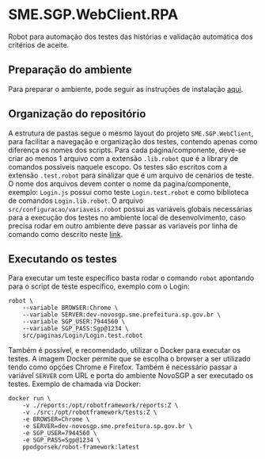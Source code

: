 # SME.SGP.WebClient.RPA

Robot para automação dos testes das histórias e validação automática dos critérios de aceite.


## Preparação do ambiente

Para preparar o ambiente, pode seguir as instruções de instalação [aqui](https://github.com/robotframework/robotframework/blob/master/INSTALL.rst). 


## Organização do repositório

A estrutura de pastas segue o mesmo layout do projeto `SME.SGP.WebClient`, para facilitar a navegação e organização dos testes, contendo apenas como diferença os nomes dos scripts. Para cada página/componente, deve-se criar ao menos 1 arquivo com a extensão `.lib.robot` que é a library de comandos possiveis naquele escopo. 
Os testes são escritos com a extensão `.test.robot` para sinalizar que é um arquivo de cenários de teste. O nome dos arquivos devem conter o nome da pagina/componente, exemplo: `Login.js` possui como teste `Login.test.robot` e como biblioteca de comandos `Login.lib.robot`.
O arquivo `src/configuracao/variaveis.robot` possui as variáveis globais necessárias para a execução dos testes no ambiente local de desenvolvimento, caso precisa rodar em outro ambiente deve passar as variaveis por linha de comando como descrito neste [link](https://robotframework.org/robotframework/latest/RobotFrameworkUserGuide.html#variable-files).


## Executando os testes

Para executar um teste específico basta rodar o comando `robot` apontando para o script de teste específico, exemplo com o Login:

```
robot \
    --variable BROWSER:Chrome \ 
    --variable SERVER:dev-novosgp.sme.prefeitura.sp.gov.br \ 
    --variable SGP_USER:7944560 \ 
    --variable SGP_PASS:Sgp@1234 \ 
    src/paginas/Login/Login.test.robot
```

Também é possível, e recomendado, utilizar o Docker para executar os testes. A imagem Docker permite que se escolha o browser a ser utilizado tendo como opções Chrome e Firefox. Também é necessário passar a variável `SERVER` com URL e porta do ambiente NovoSGP a ser executado os testes. Exemplo de chamada via Docker:

```
docker run \ 
    -v ./reports:/opt/robotframework/reports:Z \ 
    -v ./src:/opt/robotframework/tests:Z \ 
    -e BROWSER=Chrome \ 
    -e SERVER=dev-novosgp.sme.prefeitura.sp.gov.br \ 
    -e SGP_USER=7944560 \ 
    -e SGP_PASS=Sgp@1234 \ 
    ppodgorsek/robot-framework:latest 
```
